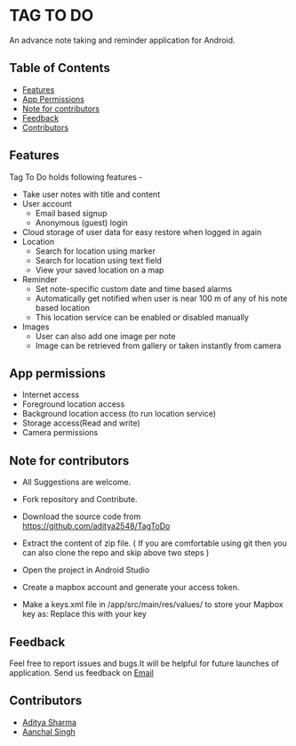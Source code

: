 # TAG TO DO

An advance note taking and reminder application for Android.  


## Table of Contents

- [Features](#features)
- [App Permissions](#apppermissions)
- [Note for contributors](#noteforcontributors)
- [Feedback](#feedback)
- [Contributors](#contributors)


## Features

Tag To Do holds following features -

* Take user notes with title and content
* User account
  - Email based signup
  - Anonymous (guest) login
* Cloud storage of user data for easy restore when logged in again
* Location
  - Search for location using marker
  - Search for location using text field
  - View your saved location on a map
* Reminder
  - Set note-specific custom date and time based alarms
  - Automatically get notified when user is near 100 m of any of his note based location
  - This location service can be enabled or disabled manually
* Images
  - User can also add one image per note
  - Image can be retrieved from gallery or taken instantly from camera


## App permissions

* Internet access
* Foreground location access
* Background location access (to run location service)
* Storage access(Read and write)
* Camera permissions


## Note for contributors

* All Suggestions are welcome.
* Fork repository and Contribute.
* Download the source code from https://github.com/aditya2548/TagToDo
* Extract the content of zip file.
( If you are comfortable using git then you can also clone the repo and skip above two steps )

* Open the project in Android Studio
* Create a mapbox account and generate your access token.
* Make a keys.xml file in /app/src/main/res/values/ to store your Mapbox key as:
    <string name="access_token">Replace this with your key</string>


## Feedback

Feel free to report issues and bugs.It will be helpful for future launches of application.
Send us feedback on [Email](mailto:aditya25dec2000@gmail.com)


## Contributors

<ul>
  <li> <a href="https://github.com/aditya2548">Aditya Sharma</a></li>
  <li> <a href="https://github.com/aanchalsingh17">Aanchal Singh</a></li>
</ul>
